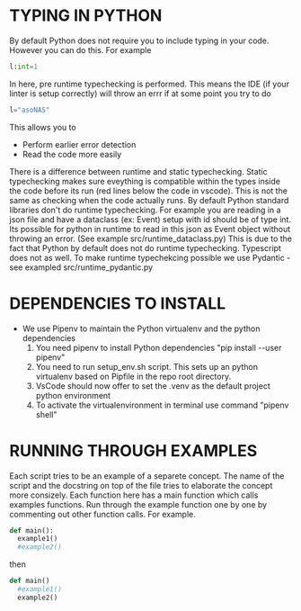 # TYPING IN PYTHON 



By default Python does not require you to include typing in your code. However you can do this. 
For example 
~~~py
l:int=1
~~~
In here, pre runtime typechecking is performed.  This means the IDE (if your linter is setup correctly)
will throw an errr if at some point you try to do 
~~~py 
l="asoNAS"
~~~

This allows you to
  + Perform earlier error detection
  + Read the code more easily 

There is a difference between runtime and static typechecking. Static typechecking makes sure eveything is compatible within the types inside the code before its run (red lines below the code in vscode). This is not the same as checking when the code actually runs. By default Python standard libraries don't do runtime typechecking. For example you are reading in a json file and have a dataclass (ex: Event) setup with id should be of type int. Its possible for python in runtime to read in this json as Event object without throwing an error. (See example src/runtime_dataclass.py) This is due to the fact that Python by default does not do runtime typechecking. Typescript does not as well. 
To make runtime typechekcing possible we use Pydantic - see exampled src/runtime_pydantic.py


# DEPENDENCIES TO INSTALL

+ We use Pipenv to maintain the Python virtualenv and the python dependencies
  1. You need pipenv to install Python dependencies "pip install --user pipenv"
  2. You need to run setup_env.sh script. This sets up an python virtualenv based on Pipfile in the repo root directory. 
  3. VsCode should now offer to set the .venv as the default project python environment 
  4. To activate the virtualenvironment in terminal use command "pipenv shell"


# RUNNING THROUGH EXAMPLES 


Each script tries to be an example of a separete concept. The name of the script and the docstring on top of the file tries to elaborate the concept more consizely. Each function here has a main function which calls examples functions.  Run through the example function one by one by commenting out other function calls.
For example. 

~~~py
def main():
  example1()
  #example2()
~~~
then
~~~py
def main()
  #example1()
  example2()
~~~